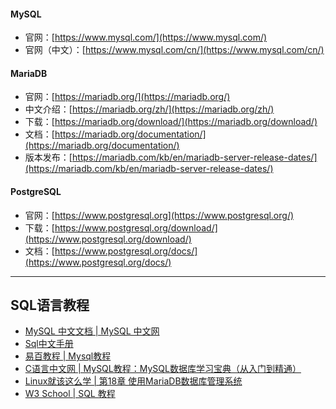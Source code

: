 #### MySQL
- 官网：[https://www.mysql.com/](https://www.mysql.com/)
- 官网（中文）：[https://www.mysql.com/cn/](https://www.mysql.com/cn/)
#### MariaDB
- 官网：[https://mariadb.org/](https://mariadb.org/)
- 中文介绍：[https://mariadb.org/zh/](https://mariadb.org/zh/)
- 下载：[https://mariadb.org/download/](https://mariadb.org/download/)
- 文档：[https://mariadb.org/documentation/](https://mariadb.org/documentation/)
- 版本发布：[https://mariadb.com/kb/en/mariadb-server-release-dates/](https://mariadb.com/kb/en/mariadb-server-release-dates/)
#### PostgreSQL
- 官网：[https://www.postgresql.org](https://www.postgresql.org/)
- 下载：[https://www.postgresql.org/download/](https://www.postgresql.org/download/)
- 文档：[https://www.postgresql.org/docs/](https://www.postgresql.org/docs/)

---
## SQL语言教程
- [MySQL 中文文档 | MySQL 中文网](https://www.mysqlzh.com/)
- [Sql中文手册](https://www.dba.cn/book/sql/)
- [易百教程 | Mysql教程](https://www.yiibai.com/mysql)
- [C语言中文网 | MySQL教程：MySQL数据库学习宝典（从入门到精通）](http://c.biancheng.net/mysql/)
- [Linux就该这么学 | 第18章 使用MariaDB数据库管理系统](https://www.linuxprobe.com/basic-learning-18.html)
- [W3 School | SQL 教程](https://www.w3school.com.cn/sql/index.asp)